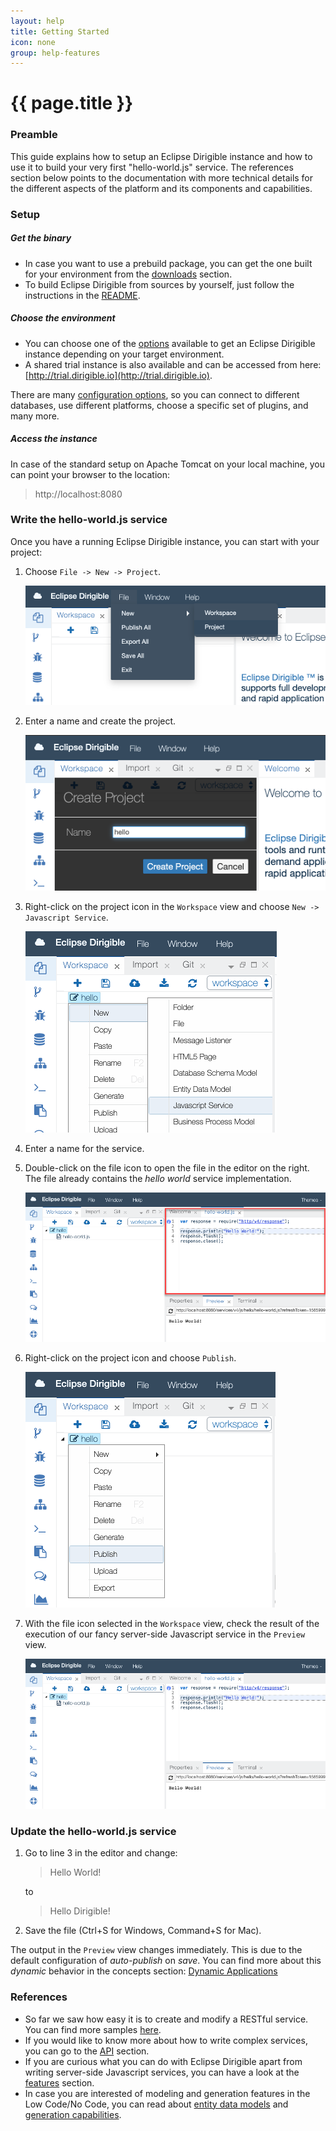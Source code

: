 ```yaml
---
layout: help
title: Getting Started
icon: none
group: help-features
---
```


{{ page.title }}
===

### Preamble

This guide explains how to setup an Eclipse Dirigible instance and how to use it to build your very first "hello-world.js" service. The references section below points to the documentation with more technical details for the different aspects of the platform and its components and capabilities.

### Setup

##### Get the binary

* In case you want to use a prebuild package, you can get the one built for your environment from the [downloads](https://download.eclipse.org/dirigible) section.
* To build Eclipse Dirigible from sources by yourself, just follow the instructions in the [README](https://github.com/eclipse/dirigible/blob/master/README.md#build).

##### Choose the environment

* You can choose one of the [options](setup.html) available to get an Eclipse Dirigible instance depending on your target environment.
* A shared trial instance is also available and can be accessed from here: [http://trial.dirigible.io](http://trial.dirigible.io).

There are many [configuration options](setup_environment_variables.html), so you can connect to different databases, use different platforms, choose a specific set of plugins, and many more.

##### Access the instance

In case of the standard setup on Apache Tomcat on your local machine, you can point your browser to the location:

> http://localhost:8080

### Write the hello-world.js service
Once you have a running Eclipse Dirigible instance, you can start with your project:

1. Choose `File -> New -> Project`.

    ![New Project](images/getting_started/new-project-hello.png)

2. Enter a name and create the project. 

    ![Create Project](images/getting_started/create-project-hello.png)

3. Right-click on the project icon in the `Workspace` view and choose `New -> Javascript Service`.

    ![Create Javascript Service](images/getting_started/create-javascript.png)

4. Enter a name for the service.
5. Double-click on the file icon to open the file in the editor on the right. The file already contains the *hello world* service implementation.

    ![Service Impletentation](images/getting_started/service-implementation.png)

6. Right-click on the project icon and choose `Publish`.

    ![Publish Project](images/getting_started/publish-project.png)

7. With the file icon selected in the `Workspace` view, check the result of the execution of our fancy server-side Javascript service in the `Preview` view.

    ![Preview Project](images/getting_started/preview-project.png)

### Update the hello-world.js service

1. Go to line 3 in the editor and change:

    > Hello World!

    to

    > Hello Dirigible!

2. Save the file (Ctrl+S for Windows, Command+S for Mac). 
    
The output in the `Preview` view changes immediately. This is due to the default configuration of *auto-publish* on *save*. You can find more about this *dynamic* behavior in the concepts section: [Dynamic Applications](concepts_dynamic_applications.html)

### References

* So far we saw how easy it is to create and modify a RESTful service. You can find more samples [here](../samples/index.html). 
* If you would like to know more about how to write complex services, you can go to the [API](../api/index.html) section. 
* If you are curious what you can do with Eclipse Dirigible apart from writing server-side Javascript services, you can have a look at the [features](features.html) section.
* In case you are interested of modeling and generation features in the Low Code/No Code, you can read about [entity data models](concepts_entity_service.html) and [generation capabilities](concepts_generation.html).

